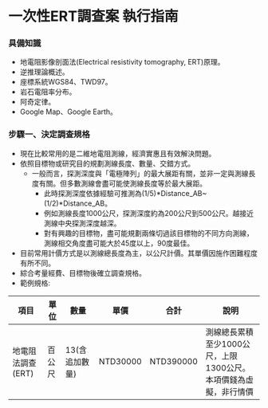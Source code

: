 # 一次性ERT調查案 執行指南

### 具備知識
+ 地電阻影像剖面法(Electrical resistivity tomography, ERT)原理。
+ 逆推理論概述。
+ 座標系統WGS84、TWD97。
+ 岩石電阻率分布。
+ 阿奇定律。
+ Google Map、Google Earth。

### 步驟一、決定調查規格
+ 現在比較常用的是二維地電阻測線，經濟實惠且有效解決問題。
+ 依照目標物或研究目的規劃測線長度、數量、交錯方式。
  + 一般而言，探測深度與「電極陣列」的最大展距有關，並非一定與測線長度有關。但多數測線會盡可能使測線長度等於最大展距。
    + 此時探測深度依據經驗可推測為(1/5)*Distance_AB~(1/2)*Distance_AB。
    + 例如測線長度1000公尺，探測深度約為200公尺到500公尺。越接近測線中央探測深度越深。
    + 對有興趣的目標物，盡可能規劃兩條切過該目標物的不同方向測線，測線相交角度盡可能大於45度以上，90度最佳。
+ 目前常用計價方式是以測線總長度為主，以公尺計價。其單價因施作困難程度有所不同。
+ 綜合考量經費、目標物後確立調查規格。
+ 範例規格:

|項目             |單位   |數量          |單價    |合計     |說明               |
|-----------------|------|--------------|--------|---------|------------------|
|地電阻法調查(ERT) |百公尺 |13(含追加數量)|NTD30000|NTD390000|測線總長累積至少1000公尺，上限1300公尺。本項價錢為虛擬，非行情價|

###
